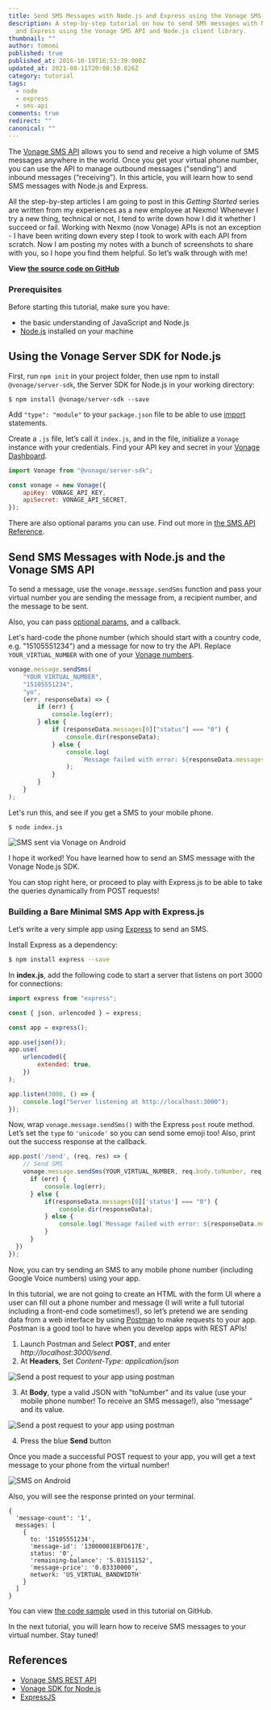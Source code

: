 ```yaml
---
title: Send SMS Messages with Node.js and Express using the Vonage SMS API
description: A step-by-step tutorial on how to send SMS messages with Node.js
  and Express using the Vonage SMS API and Node.js client library.
thumbnail: ""
author: tomomi
published: true
published_at: 2016-10-19T16:53:39.000Z
updated_at: 2021-08-11T20:08:50.826Z
category: tutorial
tags:
  - node
  - express
  - sms-api
comments: true
redirect: ""
canonical: ""
---
```

The [Vonage SMS API](https://developer.vonage.com/messaging/sms/overview) allows you to send and receive a high volume of SMS messages anywhere in the world. Once you get your virtual phone number, you can use the API to manage outbound messages ("sending") and inbound messages (“receiving”). In this article, you will learn how to send SMS messages with Node.js and Express.

All the step-by-step articles I am going to post in this _Getting Started_ series are written from my experiences as a new employee at Nexmo! Whenever I try a new thing, technical or not, I tend to write down how I did it whether I succeed or fail. Working with Nexmo (now Vonage) APIs is not an exception - I have been writing down every step I took to work with each API from scratch. Now I am posting my notes with a bunch of screenshots to share with you, so I hope you find them helpful. So let’s walk through with me!

**View** **[the source code on GitHub](https://github.com/nexmo-community/send-sms-nodejs-express)**

### Prerequisites

Before starting this tutorial, make sure you have:

- the basic understanding of JavaScript and Node.js
- [Node.js](https://nodejs.org/en/) installed on your machine

<sign-up number></sign-up>

## Using the Vonage Server SDK for Node.js

First, run `npm init` in your project folder, then use npm to install `@vonage/server-sdk`, the Server SDK for Node.js in your working directory:

`$ npm install @vonage/server-sdk --save`

Add `"type": "module"` to your `package.json` file to be able to use [import](https://developer.mozilla.org/en-US/docs/Web/JavaScript/Reference/Statements/import) statements.

Create a `.js` file, let’s call it `index.js`, and in the file, initialize a `Vonage` instance with your credentials. Find your API key and secret in your [Vonage Dashboard](https://dashboard.nexmo.com/).

```javascript
import Vonage from "@vonage/server-sdk";

const vonage = new Vonage({
	apiKey: VONAGE_API_KEY,
	apiSecret: VONAGE_API_SECRET,
});
```

There are also optional params you can use. Find out more in [the SMS API Reference](https://developer.vonage.com/api/sms?theme=dark).

## Send SMS Messages with Node.js and the Vonage SMS API

To send a message, use the `vonage.message.sendSms` function and pass your virtual number you are sending the message from, a recipient number, and the message to be sent.

Also, you can pass [optional params](https://developer.vonage.com/api/sms?theme=dark), and a callback.

Let's hard-code the phone number (which should start with a country code, e.g. "15105551234") and a message for now to try the API. Replace `YOUR_VIRTUAL_NUMBER` with one of your [Vonage numbers](https://dashboard.nexmo.com/your-numbers).

```javascript
vonage.message.sendSms(
	"YOUR_VIRTUAL_NUMBER",
	"15105551234",
	"yo",
	(err, responseData) => {
		if (err) {
			console.log(err);
		} else {
			if (responseData.messages[0]["status"] === "0") {
				console.dir(responseData);
			} else {
				console.log(
					`Message failed with error: ${responseData.messages[0]["error-text"]}`
				);
			}
		}
	}
);
```

Let's run this, and see if you get a SMS to your mobile phone.

`$ node index.js`

![SMS sent via Vonage on Android](/content/blog/how-to-send-sms-messages-with-node-js-and-express/screenshot-sms.png)

I hope it worked! You have learned how to send an SMS message with the Vonage Node.js SDK.

You can stop right here, or proceed to play with Express.js to be able to take the queries dynamically from POST requests!

### Building a Bare Minimal SMS App with Express.js

<!-- THIS IS HOW FAR YOU'VE GOTTEN.

THE SIMPLE SEND SMS APP WORKS, NOW IT'S TIME TO EXTEND IT AND UPDATE THE TEXT BELOW.

DON'T FORGET TO CREATE A GITHUB REPO WITH RUNNING INSTRUCTIONS. -->

Let’s write a very simple app using [Express](http://expressjs.com/) to send an SMS.

Install Express as a dependency:

```bash
$ npm install express --save
```

In **index.js**, add the following code to start a server that listens on port 3000 for connections:

```javascript
import express from "express";

const { json, urlencoded } = express;

const app = express();

app.use(json());
app.use(
	urlencoded({
		extended: true,
	})
);

app.listen(3000, () => {
	console.log("Server listening at http://localhost:3000");
});
```

Now, wrap `vonage.message.sendSms()` with the Express `post` route method. Let’s set the `type` to `'unicode'` so you can send some emoji too! Also, print out the success response at the callback.

```javascript
app.post('/send', (req, res) => {
    // Send SMS
    vonage.message.sendSms(YOUR_VIRTUAL_NUMBER, req.body.toNumber, req.body.message, {type: 'unicode'}, (err, responseData) => {
      if (err) {
          console.log(err);
      } else {
          if(responseData.messages[0]['status'] === "0") {
              console.dir(responseData);
          } else {
              console.log(`Message failed with error: ${responseData.messages[0]['error-text']}`);
          }
      }
  })
});
```

Now, you can try sending an SMS to any mobile phone number (including Google Voice numbers) using your app.

In this tutorial, we are not going to create an HTML with the form UI where a user can fill out a phone number and message (I will write a full tutorial including a front-end code sometimes!), so let’s pretend we are sending data from a web interface by using [Postman](https://www.getpostman.com/) to make requests to your app. Postman is a good tool to have when you develop apps with REST APIs!

1. Launch Postman and Select **POST**, and enter _http://localhost:3000/send_.
2. At **Headers**, Set _Content-Type: application/json_

![Send a post request to your app using postman](/content/blog/how-to-send-sms-messages-with-node-js-and-express/postman-headers.png)

3. At **Body**, type a valid JSON with "toNumber" and its value (use your mobile phone number! To receive an SMS message!), also “message” and its value.

![Send a post request to your app using postman](/content/blog/how-to-send-sms-messages-with-node-js-and-express/postman-body.png)

4. Press the blue **Send** button

Once you made a successful POST request to your app, you will get a text message to your phone from the virtual number!

![SMS on Android](/content/blog/how-to-send-sms-messages-with-node-js-and-express/screencast-sms.gif)

Also, you will see the response printed on your terminal.

```shell
{
  'message-count': '1',
  messages: [
    {
      to: '15105551234',
      'message-id': '13000001EBFD617E',
      status: '0',
      'remaining-balance': '5.03151152',
      'message-price': '0.03330000',
      network: 'US_VIRTUAL_BANDWIDTH'
    }
  ]
}
```

You can view [the code sample](https://github.com/nexmo-community/send-sms-nodejs-express/blob/main/index.js) used in this tutorial on GitHub.

In the next tutorial, you will learn how to receive SMS messages to your virtual number. Stay tuned!

## References

- [Vonage SMS REST API](https://developer.vonage.com/messaging/sms/overview)
- [Vonage SDK for Node.js](https://github.com/vonage/vonage-node-sdk)
- [ExpressJS](https://expressjs.com)
